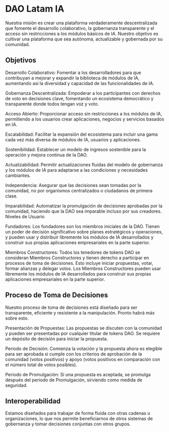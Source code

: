 # DAO Latam IA

Nuestra misión es crear una plataforma verdaderamente descentralizada que fomente el desarrollo colaborativo, la gobernanza transparente y el acceso sin restricciones a los módulos básicos de IA. Nuestro objetivo es cultivar una plataforma que sea autónoma, actualizable y gobernada por su comunidad.

## Objetivos

Desarrollo Colaborativo: Fomentar a los desarrolladores para que contribuyan a mejorar y expandir la biblioteca de módulos de IA, aumentando así la diversidad y capacidad de las funcionalidades de IA.

Gobernanza Descentralizada: Empoderar a los participantes con derechos de voto en decisiones clave, fomentando un ecosistema democrático y transparente donde todos tengan voz y voto.

Acceso Abierto: Proporcionar acceso sin restricciones a los módulos de IA, permitiendo a los usuarios crear aplicaciones, negocios y servicios basados en IA.

Escalabilidad: Facilitar la expansión del ecosistema para incluir una gama cada vez más diversa de módulos de IA, usuarios y aplicaciones.

Sostenibilidad: Establecer un modelo de ingresos sostenible para la operación y mejora continua de la DAO.

Actualizabilidad: Permitir actualizaciones fluidas del modelo de gobernanza y los módulos de IA para adaptarse a las condiciones y necesidades cambiantes.

Independencia: Asegurar que las decisiones sean tomadas por la comunidad, no por organismos centralizados o ciudadanos de primera clase.

Imparabilidad: Automatizar la promulgación de decisiones aprobadas por la comunidad, haciendo que la DAO sea imparable incluso por sus creadores.
Niveles de Usuario

Fundadores: Los fundadores son los miembros iniciales de la DAO. Tienen un poder de decisión significativo sobre planes estratégicos y operaciones, y pueden usar y distribuir libremente los módulos de IA desarrollados y construir sus propias aplicaciones empresariales en la parte superior.

Miembros Constructores: Todos los tenedores de tokens DAO se consideran Miembros Constructores y tienen derecho a participar en procesos de toma de decisiones. Esto incluye iniciar propuestas, votar, formar alianzas y delegar votos. Los Miembros Constructores pueden usar libremente los módulos de IA desarrollados para construir sus propias aplicaciones empresariales en la parte superior.

## Proceso de Toma de Decisiones

Nuestro proceso de toma de decisiones está diseñado para ser transparente, eficiente y resistente a la manipulación. Pronto habrá más sobre esto.

Presentación de Propuestas: Las propuestas se discuten con la comunidad y pueden ser presentadas por cualquier titular de tokens DAO. Se requiere un depósito de decisión para iniciar la propuesta.

Periodo de Decisión: Comienza la votación y la propuesta ahora es elegible para ser aprobada si cumple con los criterios de aprobación de la comunidad (votos positivos) y apoyo (votos positivos en comparación con el número total de votos posibles).

Periodo de Promulgación: Si una propuesta es aceptada, se promulga después del periodo de Promulgación, sirviendo como medida de seguridad.

## Interoperabilidad

Estamos diseñados para trabajar de forma fluida con otras cadenas u organizaciones, lo que nos permite beneficiarnos de otros sistemas de gobernanza y tomar decisiones conjuntas con otros grupos.
